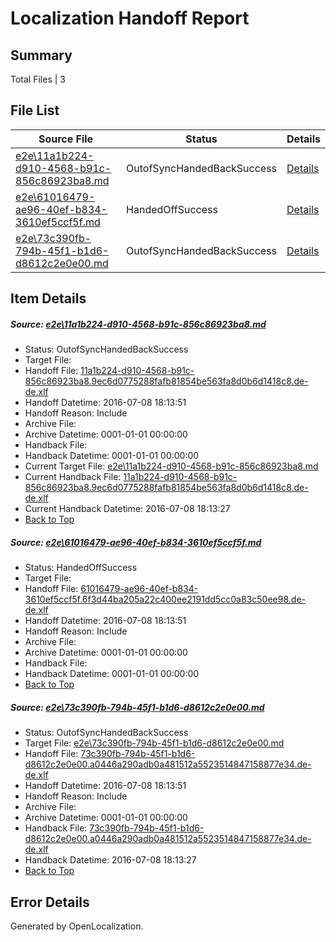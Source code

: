 # <a name='report-top'></a> Localization Handoff Report

## Summary
 Total Files | 3

## File List
 Source File | Status | Details 
 ----------- | ------ | ------- 
 [e2e\11a1b224-d910-4568-b91c-856c86923ba8.md](https://github.com/OpenLocalizationTestOrg/oltest/blob/ec810c96c0c8d9f8479b30a2819ebcbc85e56da4/e2e/11a1b224-d910-4568-b91c-856c86923ba8.md) | OutofSyncHandedBackSuccess | [Details](#8672caac8bd5cf4b84fd5105cfc243b264ef66a01)
 [e2e\61016479-ae96-40ef-b834-3610ef5ccf5f.md](https://github.com/OpenLocalizationTestOrg/oltest/blob/8aba957bd8ce66ecbec9ae227af015149d71bb7c/e2e/61016479-ae96-40ef-b834-3610ef5ccf5f.md) | HandedOffSuccess | [Details](#a6005d10061a508c3f5b3455f9b6d3b01d225ceb4)
 [e2e\73c390fb-794b-45f1-b1d6-d8612c2e0e00.md](https://github.com/OpenLocalizationTestOrg/oltest/blob/b1db0509fe9225e4f30121e054dca9d6d18d95b1/e2e/73c390fb-794b-45f1-b1d6-d8612c2e0e00.md) | OutofSyncHandedBackSuccess | [Details](#a2a77e44e9bcb703781a822d9cdf8ccea5ebf8825)

## Item Details
##### <a name='8672caac8bd5cf4b84fd5105cfc243b264ef66a01'></a> Source: [e2e\11a1b224-d910-4568-b91c-856c86923ba8.md](https://github.com/OpenLocalizationTestOrg/oltest/blob/ec810c96c0c8d9f8479b30a2819ebcbc85e56da4/e2e/11a1b224-d910-4568-b91c-856c86923ba8.md)
* Status: OutofSyncHandedBackSuccess
* Target File: 
* Handoff File: [11a1b224-d910-4568-b91c-856c86923ba8.9ec6d0775288fafb81854be563fa8d0b6d1418c8.de-de.xlf](https://github.com/OpenLocalizationTestOrg/olhandoff-e2e/blob/80c4c23a56d2458d39e4a9c3e6ae83d9c472de2d/ol-handoff/OpenLocalizationTestOrg/oltest-dede-fly/ci/mt/11a1b224-d910-4568-b91c-856c86923ba8.9ec6d0775288fafb81854be563fa8d0b6d1418c8.de-de.xlf)
* Handoff Datetime: 2016-07-08 18:13:51
* Handoff Reason: Include
* Archive File: 
* Archive Datetime: 0001-01-01 00:00:00
* Handback File: 
* Handback Datetime: 0001-01-01 00:00:00
* Current Target File: [e2e\11a1b224-d910-4568-b91c-856c86923ba8.md](https://github.com/OpenLocalizationTestOrg/oltest-dede-fly/blob/c32a8e3c4eabbaa5a77f6d47f2d91f4655954f9e/e2e/11a1b224-d910-4568-b91c-856c86923ba8.md)
* Current Handback File: [11a1b224-d910-4568-b91c-856c86923ba8.9ec6d0775288fafb81854be563fa8d0b6d1418c8.de-de.xlf](https://github.com/OpenLocalizationTestOrg/olhandback-e2e/blob/56ff563ad8fc9c0dd67fc5d33212098b11d3b680/ol-handback/OpenLocalizationTestOrg/oltest-dede-fly/ci/ht/11a1b224-d910-4568-b91c-856c86923ba8.9ec6d0775288fafb81854be563fa8d0b6d1418c8.de-de.xlf)
* Current Handback Datetime: 2016-07-08 18:13:27
* [Back to Top](#report-top)

##### <a name='a6005d10061a508c3f5b3455f9b6d3b01d225ceb4'></a> Source: [e2e\61016479-ae96-40ef-b834-3610ef5ccf5f.md](https://github.com/OpenLocalizationTestOrg/oltest/blob/8aba957bd8ce66ecbec9ae227af015149d71bb7c/e2e/61016479-ae96-40ef-b834-3610ef5ccf5f.md)
* Status: HandedOffSuccess
* Target File: 
* Handoff File: [61016479-ae96-40ef-b834-3610ef5ccf5f.6f3d44ba205a22c400ee2191dd5cc0a83c50ee98.de-de.xlf](https://github.com/OpenLocalizationTestOrg/olhandoff-e2e/blob/80c4c23a56d2458d39e4a9c3e6ae83d9c472de2d/ol-handoff/OpenLocalizationTestOrg/oltest-dede-fly/ci/mt/61016479-ae96-40ef-b834-3610ef5ccf5f.6f3d44ba205a22c400ee2191dd5cc0a83c50ee98.de-de.xlf)
* Handoff Datetime: 2016-07-08 18:13:51
* Handoff Reason: Include
* Archive File: 
* Archive Datetime: 0001-01-01 00:00:00
* Handback File: 
* Handback Datetime: 0001-01-01 00:00:00
* [Back to Top](#report-top)

##### <a name='a2a77e44e9bcb703781a822d9cdf8ccea5ebf8825'></a> Source: [e2e\73c390fb-794b-45f1-b1d6-d8612c2e0e00.md](https://github.com/OpenLocalizationTestOrg/oltest/blob/b1db0509fe9225e4f30121e054dca9d6d18d95b1/e2e/73c390fb-794b-45f1-b1d6-d8612c2e0e00.md)
* Status: OutofSyncHandedBackSuccess
* Target File: [e2e\73c390fb-794b-45f1-b1d6-d8612c2e0e00.md](https://github.com/OpenLocalizationTestOrg/oltest-dede-fly/blob/c32a8e3c4eabbaa5a77f6d47f2d91f4655954f9e/e2e/73c390fb-794b-45f1-b1d6-d8612c2e0e00.md)
* Handoff File: [73c390fb-794b-45f1-b1d6-d8612c2e0e00.a0446a290adb0a481512a5523514847158877e34.de-de.xlf](https://github.com/OpenLocalizationTestOrg/olhandoff-e2e/blob/80c4c23a56d2458d39e4a9c3e6ae83d9c472de2d/ol-handoff/OpenLocalizationTestOrg/oltest-dede-fly/ci/mt/73c390fb-794b-45f1-b1d6-d8612c2e0e00.a0446a290adb0a481512a5523514847158877e34.de-de.xlf)
* Handoff Datetime: 2016-07-08 18:13:51
* Handoff Reason: Include
* Archive File: 
* Archive Datetime: 0001-01-01 00:00:00
* Handback File: [73c390fb-794b-45f1-b1d6-d8612c2e0e00.a0446a290adb0a481512a5523514847158877e34.de-de.xlf](https://github.com/OpenLocalizationTestOrg/olhandback-e2e/blob/56ff563ad8fc9c0dd67fc5d33212098b11d3b680/ol-handback/OpenLocalizationTestOrg/oltest-dede-fly/ci/ht/73c390fb-794b-45f1-b1d6-d8612c2e0e00.a0446a290adb0a481512a5523514847158877e34.de-de.xlf)
* Handback Datetime: 2016-07-08 18:13:27
* [Back to Top](#report-top)


## Error Details

Generated by OpenLocalization.
